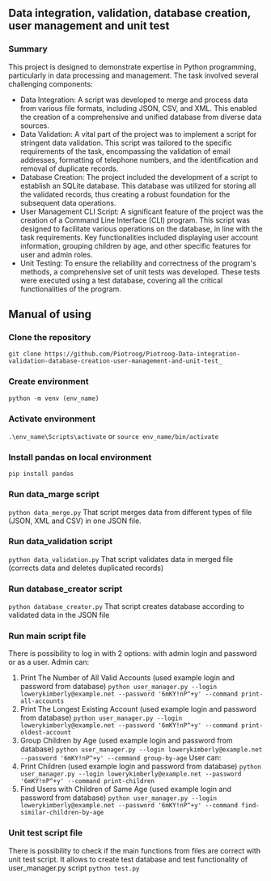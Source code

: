 ## Data integration, validation, database creation, user management and unit test 

### Summary 
This project is designed to demonstrate expertise in Python programming, particularly in data processing and management.
The task involved several challenging components:
- Data Integration: A script was developed to merge and process data from various file formats, including JSON, CSV, and 
XML. This enabled the creation of a comprehensive and unified database from diverse data sources.
- Data Validation: A vital part of the project was to implement a script for stringent data validation. This script was 
tailored to the specific requirements of the task, encompassing the validation of email addresses, formatting of
telephone numbers, and the identification and removal of duplicate records.
- Database Creation: The project included the development of a script to establish an SQLite database. This database was
utilized for storing all the validated records, thus creating a robust foundation for the subsequent data operations.
- User Management CLI Script: A significant feature of the project was the creation of a Command Line Interface (CLI) 
program. This script was designed to facilitate various operations on the database, in line with the task requirements.
Key functionalities included displaying user account information, grouping children by age, and other specific features 
for user and admin roles.
- Unit Testing: To ensure the reliability and correctness of the program's methods, a comprehensive set of unit tests 
was developed. These tests were executed using a test database, covering all the critical functionalities of the program.

## Manual of using 

### Clone the repository
`git clone https://github.com/Piotroog/Piotroog-Data-integration-validation-database-creation-user-management-and-unit-test_ `
### Create environment
`python -m venv (env_name)`

### Activate environment
`.\env_name\Scripts\activate`
or
`source env_name/bin/activate`

### Install pandas on local environment
`pip install pandas`

### Run data_marge script
`python data_merge.py`
That script merges data from different types of file (JSON, XML and CSV) in one JSON file.

### Run data_validation script
`python data_validation.py`
That script validates data in merged file (corrects data and deletes duplicated records)

### Run database_creator script
`python database_creator.py`
That script creates database according to validated data in the  JSON file

### Run main script file
There is possibility to log in with 2 options: with admin login and password or as a user. 
Admin can: 
1. Print The Number of All Valid Accounts (used example login and password from database)
`python user_manager.py --login lowerykimberly@example.net --password '6mKY!nP^+y' --command print-all-accounts`
2. Print The Longest Existing Account (used example login and password from database)
`python user_manager.py --login lowerykimberly@example.net --password '6mKY!nP^+y' --command print-oldest-account`
3. Group Children by Age (used example login and password from database)
`python user_manager.py --login lowerykimberly@example.net --password '6mKY!nP^+y' --command group-by-age`
User can:
1. Print Children (used example login and password from database)
`python user_manager.py --login lowerykimberly@example.net --password '6mKY!nP^+y' --command print-children`
2. Find Users with Children of Same Age (used example login and password from database)
`python user_manager.py --login lowerykimberly@example.net --password '6mKY!nP^+y' --command find-similar-children-by-age`

### Unit test script file
There is possibility to check if the main functions from files are correct with unit test script. 
It allows to create test database and test functionality of user_manager.py script
`python test.py`
